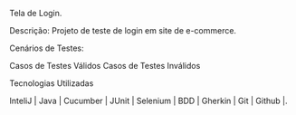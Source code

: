 Tela de Login.️

Descrição: Projeto de teste de login em site de e-commerce.

Cenários de Testes:

Casos de Testes Válidos Casos de Testes Inválidos

Tecnologias Utilizadas

InteliJ | Java | Cucumber | JUnit | Selenium | BDD | Gherkin | Git | Github |.